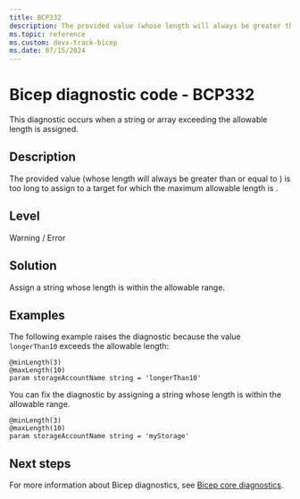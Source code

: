 ```yaml
---
title: BCP332
description: The provided value (whose length will always be greater than or equal to <length>) is too long to assign to a target for which the maximum allowable length is <max-length>.
ms.topic: reference
ms.custom: devx-track-bicep
ms.date: 07/15/2024
---
```


# Bicep diagnostic code - BCP332

This diagnostic occurs when a string or array exceeding the allowable length is assigned.  

## Description

The provided value (whose length will always be greater than or equal to <length>) is too long to assign to a target for which the maximum allowable length is <max-length>.

## Level

Warning / Error

## Solution

Assign a string whose length is within the allowable range.

## Examples

The following example raises the diagnostic because the value `longerThan10` exceeds the allowable length:

```bicep
@minLength(3)
@maxLength(10)
param storageAccountName string = 'longerThan10'
```

You can fix the diagnostic by assigning a string whose length is within the allowable range.

```bicep
@minLength(3)
@maxLength(10)
param storageAccountName string = 'myStorage'
```

## Next steps

For more information about Bicep diagnostics, see [Bicep core diagnostics](../bicep-core-diagnostics.md).
